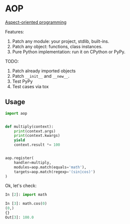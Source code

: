 # AOP

[Aspect-oriented programming](https://en.wikipedia.org/wiki/Aspect-oriented_programming)

Features:

1. Patch any module: your project, stdlib, built-ins.
1. Patch any object: functions, class instances.
1. Pure Python implementation: run it on CPython or PyPy.

TODO:

1. Patch already imported objects
1. Patch `__init__` and `__new__`.
1. Test PyPy
1. Test cases via tox


## Usage

```python
import aop


def multiply(context):
    print(context.args)
    print(context.kwargs)
    yield
    context.result *= 100


aop.register(
    handler=multiply,
    modules=aop.match(equals='math'),
    targets=aop.match(regexp='(sin|cos)')
)
```

Ok, let's check:

```python
In [2]: import math

In [3]: math.cos(0)
(0,)
{}
Out[3]: 100.0
```
